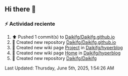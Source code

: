 ## Hi there 👋

<!--
**Daikifg/Daikifg** is a ✨ _special_ ✨ repository because its `README.md` (this file) appears on your GitHub profile.

Here are some ideas to get you started:

- 🔭 I’m currently working on ...
- 🌱 I’m currently learning ...
- 👯 I’m looking to collaborate on ...
- 🤔 I’m looking for help with ...
- 💬 Ask me about ...
- 📫 How to reach me: ...
- 😄 Pronouns: ...
- ⚡ Fun fact: ...
-->

### :zap: Actividad reciente
<!--RECENT_ACTIVITY:start-->
1. ⬆️ Pushed 1 commit(s) to [Daikifg/Daikifg.github.io](https://github.com/Daikifg/Daikifg.github.io)<br>
2. 📔 Created new repository [Daikifg/Daikifg.github.io](https://github.com/Daikifg/Daikifg.github.io)<br>
3. 📖 Created new wiki page [Project](https://github.com/Daikifg/hyperblog/wiki/Project) in [Daikifg/hyperblog](https://github.com/Daikifg/hyperblog)<br>
4. 📖 Created new wiki page [Home](https://github.com/Daikifg/hyperblog/wiki/Home) in [Daikifg/hyperblog](https://github.com/Daikifg/hyperblog)<br>
5. 📔 Created new repository [Daikifg/Daikifg](https://github.com/Daikifg/Daikifg)<br>
<!--RECENT_ACTIVITY:end-->
<!--RECENT_ACTIVITY:last_update-->
Last Updated: Thursday, June 5th, 2025, 1:54:26 AM
<!--RECENT_ACTIVITY:last_update_end-->
